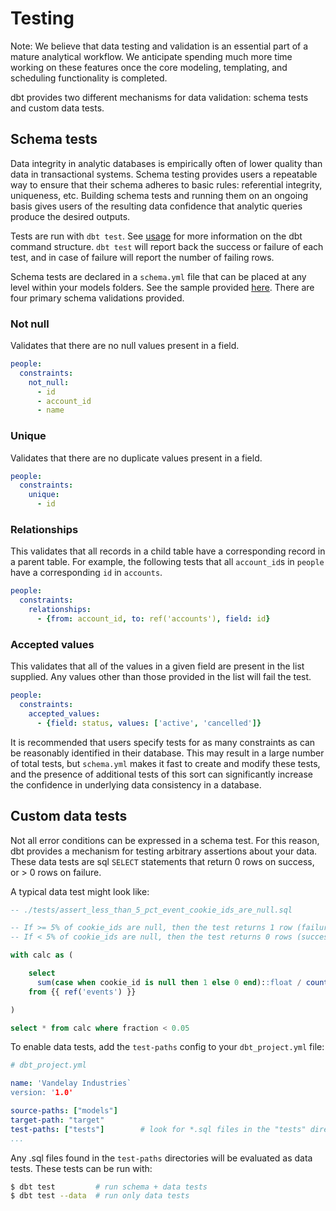 # Testing

Note: We believe that data testing and validation is an essential part of a mature analytical workflow. We anticipate spending much more time working on these features once the core modeling, templating, and scheduling functionality is completed.

dbt provides two different mechanisms for data validation: schema tests and custom data tests.

## Schema tests

Data integrity in analytic databases is empirically often of lower quality than data in transactional systems. Schema testing provides users a repeatable way to ensure that their schema adheres to basic rules: referential integrity, uniqueness, etc. Building schema tests and running them on an ongoing basis gives users of the resulting data confidence that analytic queries produce the desired outputs.

Tests are run with `dbt test`. See [usage](usage/) for more information on the dbt command structure. `dbt test` will report back the success or failure of each test, and in case of failure will report the number of failing rows.

Schema tests are declared in a `schema.yml` file that can be placed at any level within your models folders. See the sample provided [here](https://github.com/fishtown-analytics/dbt/blob/master/sample.schema.yml). There are four primary schema validations provided.

### Not null

Validates that there are no null values present in a field.

```YAML
people:
  constraints:
    not_null:
      - id
      - account_id
      - name
```

### Unique

Validates that there are no duplicate values present in a field.

```YAML
people:
  constraints:
    unique:
      - id
```

### Relationships

This validates that all records in a child table have a corresponding record in a parent table. For example, the following tests that all `account_id`s in `people` have a corresponding `id` in `accounts`.

```YAML
people:
  constraints:
    relationships:
      - {from: account_id, to: ref('accounts'), field: id}
```

### Accepted values

This validates that all of the values in a given field are present in the list supplied. Any values other than those provided in the list will fail the test.

```YAML
people:
  constraints:
    accepted_values:
      - {field: status, values: ['active', 'cancelled']}
```

It is recommended that users specify tests for as many constraints as can be reasonably identified in their database. This may result in a large number of total tests, but `schema.yml` makes it fast to create and modify these tests, and the presence of additional tests of this sort can significantly increase the confidence in underlying data consistency in a database.


## Custom data tests

Not all error conditions can be expressed in a schema test. For this reason, dbt provides a mechanism for testing arbitrary assertions about your data. These data tests are sql `SELECT` statements that return 0 rows on success, or > 0 rows on failure.

A typical data test might look like:

```sql
-- ./tests/assert_less_than_5_pct_event_cookie_ids_are_null.sql

-- If >= 5% of cookie_ids are null, then the test returns 1 row (failure).
-- If < 5% of cookie_ids are null, then the test returns 0 rows (success)

with calc as (

    select
      sum(case when cookie_id is null then 1 else 0 end)::float / count(*)::float as fraction
    from {{ ref('events') }}

)

select * from calc where fraction < 0.05
```

To enable data tests, add the `test-paths` config to your `dbt_project.yml` file:


```yml
# dbt_project.yml

name: 'Vandelay Industries`
version: '1.0'

source-paths: ["models"]
target-path: "target"
test-paths: ["tests"]        # look for *.sql files in the "tests" directory
...
```

Any .sql files found in the `test-paths` directories will be evaluated as data tests. These tests can be run with:

```bash
$ dbt test         # run schema + data tests
$ dbt test --data  # run only data tests
```
